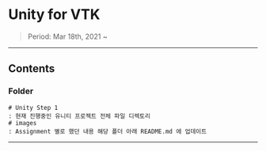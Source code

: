 # Unity for VTK
> Period: Mar 18th, 2021 ~
***

## Contents
### Folder
	# Unity Step 1
	: 현재 진행중인 유니티 프로젝트 전체 파일 디렉토리
	# images
	: Assignment 별로 했던 내용 해당 폴더 아래 README.md 에 업데이트
		 
***
